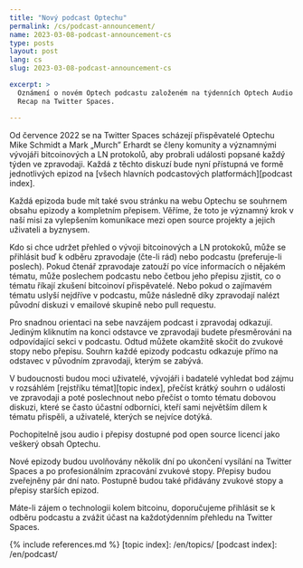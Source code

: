 ```yaml
---
title: "Nový podcast Optechu"
permalink: /cs/podcast-announcement/
name: 2023-03-08-podcast-announcement-cs
type: posts
layout: post
lang: cs
slug: 2023-03-08-podcast-announcement-cs

excerpt: >
  Oznámení o novém Optech podcastu založeném na týdenních Optech Audio
  Recap na Twitter Spaces.

---
```

Od července 2022 se na Twitter Spaces scházejí přispěvatelé Optechu
Mike Schmidt a Mark „Murch” Erhardt se členy komunity a významnými
vývojáři bitcoinových a LN protokolů, aby probrali události popsané
každý týden ve zpravodaji. Každá z těchto diskuzí bude nyní přístupná
ve formě jednotlivých epizod na [všech hlavních podcastových platformách][podcast
index].

Každá epizoda bude mít také svou stránku na webu Optechu se souhrnem obsahu
epizody a kompletním přepisem. Věříme, že toto je významný krok
v naší misi za vylepšením komunikace mezi open source projekty
a jejich uživateli a byznysem.

Kdo si chce udržet přehled o vývoji bitcoinových a LN protokoků, může
se přihlásit buď k odběru zpravodaje (čte-li rád) nebo podcastu (preferuje-li
poslech). Pokud čtenář zpravodaje zatouží po více informacích o nějakém tématu,
může poslechem podcastu nebo četbou jeho přepisu zjistit, co o tématu říkají
zkušení bitcoinoví přispěvatelé. Nebo pokud o zajímavém tématu uslyší nejdříve
v podcastu, může následně díky zpravodají nalézt původní diskuzi v emailové
skupině nebo pull requestu.

Pro snadnou orientaci na sebe navzájem podcast i zpravodaj odkazují. Jediným
kliknutím na konci odstavce ve zpravodaji budete přesměrováni na odpovídající
sekci v podcastu. Odtud můžete okamžitě skočit do zvukové stopy nebo přepisu.
Souhrn každé epizody podcastu odkazuje přímo na odstavec v původním zpravodaji,
kterým se zabývá.

V budoucnosti budou moci uživatelé, vývojáři i badatelé vyhledat bod zájmu
v rozsáhlém [rejstříku témat][topic index], přečíst krátký souhrn o události ve zpravodaji
a poté poslechnout nebo přečíst o tomto tématu dobovou diskuzi, které se často
účastní odborníci, kteří sami největším dílem k tématu přispěli, a uživatelé,
kterých se nejvíce dotýká.

Pochopitelně jsou audio i přepisy dostupné pod open source licencí jako
veškerý obsah Optechu.

Nové epizody budou uvolňovány několik dní po ukončení vysílání na Twitter
Spaces a po profesionálním zpracování zvukové stopy. Přepisy budou zveřejněny
pár dní nato. Postupně budou také přidávány zvukové stopy a přepisy
starších epizod.

Máte-li zájem o technologii kolem bitcoinu, doporučujeme přihlásit se k
odběru podcastu a zvážit účast na každotýdenním přehledu na Twitter Spaces.

{% include references.md %}
[topic index]: /en/topics/
[podcast index]: /en/podcast/
